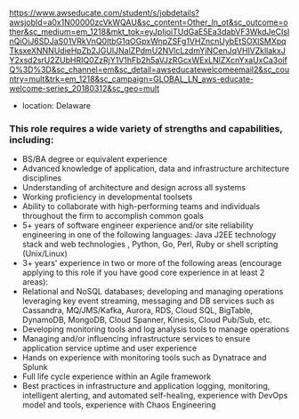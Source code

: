 https://www.awseducate.com/student/s/jobdetails?awsjobId=a0x1N00000zcVkWQAU&sc_content=Other_ln_ot&sc_outcome=other&sc_medium=em_1218&mkt_tok=eyJpIjoiTUdGaE5Ea3dabVF3WkdJeCIsInQiOiJ6SDJaS01VRkVnQ0ltbG1qOGpxWnpZSFg1VHZncnUybEtSOXlSMXpqTksxeXNNNUdieHpZb2JGUlJNalZPdmU2NVlcLzdmYjNCenJqVHlVZkllakxJY2xsd2srU2ZUbHRIQ0ZzRjY1V1hFb2h5aVJzRGcxWExLNlZXcnYxaUxCa3oifQ%3D%3D&sc_channel=em&sc_detail=awseducatewelcomeemail2&sc_country=mult&trk=em_1218&sc_campaign=GLOBAL_LN_aws-educate-welcome-series_20180312&sc_geo=mult
* location: Delaware
### This role requires a wide variety of strengths and capabilities, including: 
* BS/BA degree or equivalent experience
* Advanced knowledge of application, data and infrastructure architecture disciplines
* Understanding of architecture and design across all systems
* Working proficiency in developmental toolsets
* Ability to collaborate with high-performing teams and individuals throughout the firm to accomplish common goals
* 5+ years of software engineer experience and/or site reliability engineering in one of the following languages: Java J2EE technology stack and web technologies , Python, Go, Perl, Ruby or shell scripting (Unix/Linux)
* 3+ years' experience in two or more of the following areas (encourage applying to this role if you have good core experience in at least 2 areas):
* Relational and NoSQL databases; developing and managing operations leveraging key event streaming, messaging and DB services such as Cassandra, MQ/JMS/Kafka, Aurora, RDS, Cloud SQL, BigTable, DynamoDB, MongoDB, Cloud Spanner, Kinesis, Cloud Pub/Sub, etc.
* Developing monitoring tools and log analysis tools to manage operations
* Managing and/or influencing infrastructure services to ensure application service uptime and user experience
* Hands on experience with monitoring tools such as Dynatrace and Splunk
* Full life cycle experience within an Agile framework
* Best practices in infrastructure and application logging, monitoring, intelligent alerting, and automated self-healing, experience with DevOps model and tools, experience with Chaos Engineering
